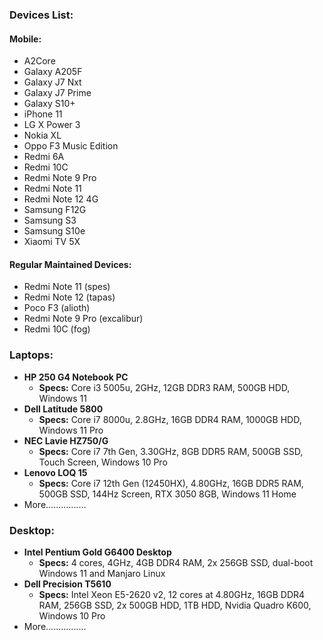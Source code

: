 ### Devices List:

#### Mobile:
- A2Core
- Galaxy A205F
- Galaxy J7 Nxt
- Galaxy J7 Prime
- Galaxy S10+
- iPhone 11
- LG X Power 3
- Nokia XL
- Oppo F3 Music Edition
- Redmi 6A
- Redmi 10C
- Redmi Note 9 Pro
- Redmi Note 11
- Redmi Note 12 4G
- Samsung F12G
- Samsung S3
- Samsung S10e
- Xiaomi TV 5X

#### Regular Maintained Devices:
- Redmi Note 11 (spes)
- Redmi Note 12 (tapas)
- Poco F3 (alioth)
- Redmi Note 9 Pro (excalibur)
- Redmi 10C (fog)

### Laptops:
- **HP 250 G4 Notebook PC**
  - **Specs:** Core i3 5005u, 2GHz, 12GB DDR3 RAM, 500GB HDD, Windows 11
- **Dell Latitude 5800**
  - **Specs:** Core i7 8000u, 2.8GHz, 16GB DDR4 RAM, 1000GB HDD, Windows 11 Pro
- **NEC Lavie HZ750/G**
  - **Specs:** Core i7 7th Gen, 3.30GHz, 8GB DDR5 RAM, 500GB SSD, Touch Screen, Windows 10 Pro
- **Lenovo LOQ 15**
  - **Specs:** Core i7 12th Gen (12450HX), 4.80GHz, 16GB DDR5 RAM, 500GB SSD, 144Hz Screen, RTX 3050 8GB, Windows 11 Home
- More................


### Desktop:
- **Intel Pentium Gold G6400 Desktop**
  - **Specs:** 4 cores, 4GHz, 4GB DDR4 RAM, 2x 256GB SSD, dual-boot Windows 11 and Manjaro Linux
- **Dell Precision T5610**
  - **Specs:** Intel Xeon E5-2620 v2, 12 cores at 4.80GHz, 16GB DDR4 RAM, 256GB SSD, 2x 500GB HDD, 1TB HDD, Nvidia Quadro K600, Windows 10 Pro
- More................
